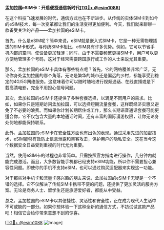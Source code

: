**孟加拉国eSIM卡：开启便捷通信新时代[[TG💪+ @esim1088](https://t.me/s/esim1088)]**

在这个科技飞速发展的时代，通信方式也在不断进步。从传统的实体SIM卡到如今的eSIM技术，每一次变革都让我们的生活变得更加便利。今天，我们就来聊聊一款备受关注的产品——孟加拉国的eSIM卡。

首先，什么是eSIM呢？简单来说，eSIM就是嵌入式SIM卡，它是一种无需物理插拔的SIM卡形式。与传统SIM卡相比，eSIM具有许多优势。例如，它可以节省手机内部的空间，使设备更加轻薄；同时，由于不需要频繁更换SIM卡，用户可以更方便地管理多个号码，这对于经常需要跨国旅行或工作的人士来说尤其重要。

那么，孟加拉国的eSIM卡具体有哪些特点呢？首先，它的网络覆盖非常广泛。无论你身处孟加拉国的哪个角落，无论是繁华的城市还是偏远的乡村，都能享受到稳定的4G/5G网络服务。这意味着你可以随时随地进行视频通话、在线直播或是下载高清电影，完全不用担心信号问题。

其次，孟加拉国的eSIM卡还提供了多种套餐选择，以满足不同用户的需求。比如，如果你只是短期访问孟加拉国，可以选择短期流量套餐，这样既经济实惠又避免了不必要的浪费。而如果你计划长期居住或工作，那么长期语音通话套餐可能更适合你，它不仅包含大量的本地通话时间，还有丰富的国际漫游权限，让你无论身处何地都能保持联系。

此外，孟加拉国的eSIM卡在安全性方面也有出色的表现。通过采用先进的加密技术，eSIM能够有效防止信息泄露和黑客攻击，保护用户的隐私安全。这在当今这个数据安全日益受到重视的时代尤为重要。

当然，使用eSIM卡的过程也非常简单。只需按照官方指南进行操作，几分钟内就能完成激活。而且，大多数智能手机都已经支持eSIM功能，所以你不需要担心兼容性问题。即使你的手机不支持eSIM，也可以通过购买适配器来实现这一功能。

对于那些对手机卡和流量卡感兴趣的朋友来说，孟加拉国的eSIM卡无疑是一个不错的选择。它不仅解决了传统SIM卡携带不便的问题，还提供了更加灵活的服务方案。无论是商务人士、留学生还是旅游爱好者，都能从中受益。

总之，孟加拉国的eSIM卡以其便捷性、灵活性和安全性，正在成为现代人生活中不可或缺的一部分。如果你想体验一下这种全新的通信方式，不妨试试这款产品吧！相信它会给你带来意想不到的惊喜。

[[TG💪+ @esim1088](https://t.me/s/esim1088) ![Image](https://i.postimg.cc/4NQfJmqS/Snipaste-2025-05-13-00-14-12.png)]